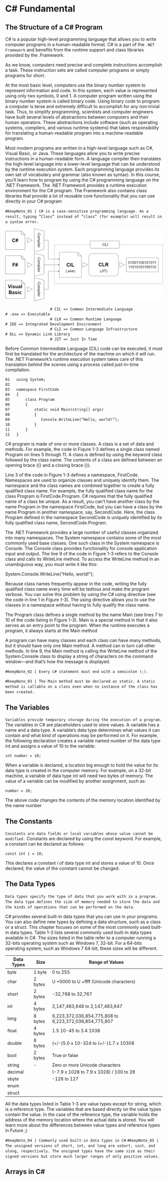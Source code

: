 # C# Fundamental
## The Structure of a C# Program

C# is a popular high-level programming language that allows you to write computer 
programs in a human-readable format. C# is a part of the `.NET Framework` and benefits 
from the runtime support and class libraries provided by the .Framework.

As we know, computers need precise and complete instructions accomplish a task. These instruction sets are called computer programs or simply programs for short.

At the most basic level, computers use the binary number system to represent information 
and code. In this system, each value is represented using only two symbols, 0 and 1. 
A computer program written using the binary number system is called binary code.
Using binary code to program a computer is terse and extremely difficult to accomplish for 
any non trivial task. Thus, to simplify programming, scientists and computer engineers have 
built several levels of abstractions between computers and their human operators. These 
abstractions include software (such as operating systems, compilers, and various runtime 
systems) that takes responsibility for translating a human-readable program into a machine-readable program.

Most modern programs are written in a high-level language such as C#, Visual Basic, or Java. 
These languages allow you to write precise instructions in a human-readable form. A language 
compiler then translates the high-level language into a lower-level language that can be understood by the runtime execution system.
Each programming language provides its own set of vocabulary and grammar (also known as 
syntax). In this course, you’ll learn how to program by using the C# programming language 
on the .NET Framework. The .NET Framework provides a runtime execution environment 
for the C# program. The Framework also contains class libraries that provide a lot of reusable 
core functionality that you can use directly in your C# program

`#KeepNote_01 | C# is a case-sensitive programming language. As a result, typing “Class” instead of “class” (for example) will result in a syntax error.  `

<img src="../Storage/ImageForDocumentation/CommonLanguageInfrastructure.png">

```
                    # CIL => Common Intermediate Language                    # .exe => Executable
                    # CLR => Common Runtime Language                         # IDE => Integrated Development Environment
                    # CLI => Common Language Infrastructure                  # DLL => Dynamic Link Library
                    # JIT => Just In Time
```

Before Common Intermediate Language (CIL) code can be executed, it must first be 
translated for the architecture of the machine on which it will run. The .NET Framework’s 
runtime execution system takes care of this translation behind the scenes using a process 
called just-in-time compilation.

```
01   using System;
02
03   namespace FirstCode
04   {
05       class Program
06       {
07           static void Main(string[] args)
08           {
09              Console.WriteLine(“Hello, world!”);
10           }
11       }
12   }
```

C# program is made of one or more classes. A class is a set of data and methods. For example, the code in Fiqure 1-3 defines a single class named Program on lines 5 through 11. A class is defined by using the keyword class followed by the class name. The contents of a class are defined between an opening brace ({) and a closing brace (}).

Line 3 of the code in Figure 1-3 defines a namespace, FirstCode. Namespaces are used to organize classes and uniquely identify them. The namespace and the class names are combined together to create a fully qualified class name. For example, the fully qualified class name for the class Program is FirstCode.Program. C# requires that the fully qualified name of a class be unique. As a result, you can’t have another class by the name Program in the namespace FirstCode, but you can have a class by the name Program in another namespace, say, SecondCode. Here, the class Program defined in the namespace SecondCode is uniquely identified by its fully qualified class name, SecondCode.Program.

The .NET Framework provides a large number of useful classes organized into many 
namespaces. The System namespace contains some of the most commonly used base classes. 
One such class in the System namespace is Console. The Console class provides functionality 
for console application input and output. The line 9 of the code in Figure 1-3 refers to the 
Console class and calls its WriteLine method. To access the WriteLine method in an unambiguous way, you must write it like this:

System.Console.WriteLine(“Hello, world!”);

Because class names frequently appear in the code, writing the fully qualified class name every 
time will be tedious and make the program verbose. You can solve this problem by using the 
C# using directive (see the code in line 1 in Figure 1-3). The using directive allows you to use 
the classes in a namespace without having to fully qualify the class name.

The Program class defines a single method by the name Main (see lines 7 to 10 of the code 
listing in Figure 1-3). Main is a special method in that it also serves as an entry point to the 
program. When the runtime executes a program, it always starts at the Main method

A program can have many classes and each class can have many methods, but it should have only one Main method. A method can in turn call other methods. In line 9, the Main method is calling the WriteLine method of the System.Console class to display a string of characters on the command window—and that’s how the message is displayed.

`#KeepNote_02 | Every C# statement must end with a semicolon (;).`

`#KeepNote_03 | The Main method must be declared as static. A static method is callable on a class even when no instance of the class has been created.`

## The Variables

`Variables provide temporary storage during the execution of a program.`
The variables in C# are placeholders used to store values. A variable has a name and a data 
type. A variable’s data type determines what values it can contain and what kind of operations may be performed on it. For example, the following declaration creates a variable named 
number of the data type int and assigns a value of 10 to the variable:
```
int number = 10;
```
When a variable is declared, a location big enough to hold the value for its data type is 
created in the computer memory. For example, on a 32-bit machine, a variable of data type 
int will need two bytes of memory. The value of a variable can be modified by another assignment, such as:
```
number = 20;
```
The above code changes the contents of the memory location identified by the name number

## The Constants

`Constants are data fields or local variables whose value cannot be modified.`
Constants are declared by using the const keyword. For example, a constant can be declared 
as follows:
```
const int i = 10;
```
This declares a constant i of data type int and stores a value of 10. Once declared, the value 
of the constant cannot be changed.

## The Data Types

`Data types specify the type of data that you work with in a program. The data type defines the size of memory needed to store the data and the kinds of operations that can be performed on the data.`

C# provides several built-in data types that you can use in your programs. You can also define 
new types by defining a data structure, such as a class or a struct. This chapter focuses on 
some of the most commonly used built-in data types.
Table 1-3 lists several commonly used built-in data types available in C#. The sizes listed in 
the table refer to a computer running a 32-bits operating system such as Windows 7, 32-bit. 
For a 64-bits operating system, such as Windows 7 64-bit, these sizes will be different.

| Data Types | Size | Range of Values |
|--|--|--|
| byte | 1 byte | 0 to 255
| char | 2 bytes | U +0000 to U +ffff (Unicode characters)
| short | 2 bytes | -32,768 to 32,767
| int | 4 bytes | 2,147,483,648 to 2,147,483,647
| long | 8 bytes | 9,223,372,036,854,775,808 to 9,223,372,036,854,775,807
| float | 4 bytes | 1.5  10-45 to 3.4  1038
| double | 8 bytes | (+/-)5.0 x 10-324  to (+/-)1.7 x 10308
| bool | 2 bytes | True or false
| string | - | Zero or more Unicode characters
| decimal || (-7.9 x 1028  to 7.9 x 1028) / 100  to 28 |
| sbyte || -128 to 127|
| enum |||
| struct |||

All the data types listed in Table 1-3 are value types except for string, which is a reference 
type. The variables that are based directly on the value types contain the value. In the case 
of the reference type, the variable holds the address of the memory location where the actual 
data is stored. You will learn more about the differences between value types and reference 
types in Future ;)

`#KeepNote_04 | Commonly used built-in data types in C#`
`#KeepNote_05 | The unsigned versions of short, int, and long are ushort, uint, and ulong, respectively. The unsigned types have the same size as their signed versions but store much larger ranges of only positive values.`

## Arrays in C#

